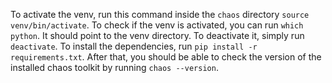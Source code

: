 To activate the venv, run this command inside the ``chaos`` directory ``source venv/bin/activate``.
To check if the venv is activated, you can run ``which python``. It should point to the venv directory.
To deactivate it, simply run ``deactivate``.
To install the dependencies, run ``pip install -r requirements.txt``.
After that, you should be able to check the version of the installed chaos toolkit by running ``chaos --version``.